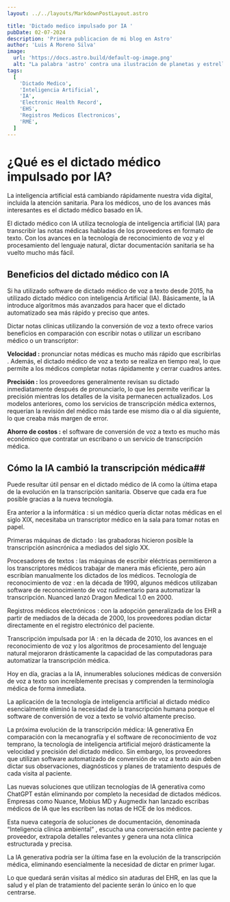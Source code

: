 ```yaml
---
layout: ../../layouts/MarkdownPostLayout.astro

title: 'Dictado medico impulsado por IA '
pubDate: 02-07-2024
description: 'Primera publicacion de mi blog en Astro'
author: 'Luis A Moreno Silva'
image:
  url: 'https://docs.astro.build/default-og-image.png'
  alt: "La palabra 'astro' contra una ilustración de planetas y estrellas."
tags:
  [
    'Dictado Medico',
    'Inteligencia Artificial',
    'IA',
    'Electronic Health Record',
    'EHS',
    'Registros Medicos Electronicos',
    'RME',
  ]
---
```


# ¿Qué es el dictado médico impulsado por IA?

La inteligencia artificial está cambiando rápidamente nuestra vida digital, incluida la atención sanitaria. Para los médicos, uno de los avances más interesantes es el dictado médico basado en IA.

El dictado médico con IA utiliza tecnología de inteligencia artificial (IA) para transcribir las notas médicas habladas de los proveedores en formato de texto. Con los avances en la tecnología de reconocimiento de voz y el procesamiento del lenguaje natural, dictar documentación sanitaria se ha vuelto mucho más fácil.

## Beneficios del dictado médico con IA

Si ha utilizado software de dictado médico de voz a texto desde 2015, ha utilizado dictado médico con inteligencia Artificial (IA). Básicamente, la IA introduce algoritmos más avanzados para hacer que el dictado automatizado sea más rápido y preciso que antes.

Dictar notas clínicas utilizando la conversión de voz a texto ofrece varios beneficios en comparación con escribir notas o utilizar un escribano médico o un transcriptor:

**Velocidad :** pronunciar notas médicas es mucho más rápido que escribirlas . Además, el dictado médico de voz a texto se realiza en tiempo real, lo que permite a los médicos completar notas rápidamente y cerrar cuadros antes.

**Precisión :** los proveedores generalmente revisan su dictado inmediatamente después de pronunciarlo, lo que les permite verificar la precisión mientras los detalles de la visita permanecen actualizados. Los modelos anteriores, como los servicios de transcripción médica externos, requerían la revisión del médico más tarde ese mismo día o al día siguiente, lo que creaba más margen de error.

**Ahorro de costos :** el software de conversión de voz a texto es mucho más económico que contratar un escribano o un servicio de transcripción médica.

## Cómo la IA cambió la transcripción médica##

Puede resultar útil pensar en el dictado médico de IA como la última etapa de la evolución en la transcripción sanitaria. Observe que cada era fue posible gracias a la nueva tecnología.

Era anterior a la informática : si un médico quería dictar notas médicas en el siglo XIX, necesitaba un transcriptor médico en la sala para tomar notas en papel.

Primeras máquinas de dictado : las grabadoras hicieron posible la transcripción asincrónica a mediados del siglo XX.

Procesadores de textos : las máquinas de escribir eléctricas permitieron a los transcriptores médicos trabajar de manera más eficiente, pero aún escribían manualmente los dictados de los médicos. Tecnología de reconocimiento de voz : en la década de 1990, algunos médicos utilizaban software de reconocimiento de voz rudimentario para automatizar la transcripción. Nuanced lanzó Dragon Medical 1.0 en 2000.

Registros médicos electrónicos : con la adopción generalizada de los EHR a partir de mediados de la década de 2000, los proveedores podían dictar directamente en el registro electrónico del paciente.

Transcripción impulsada por IA : en la década de 2010, los avances en el reconocimiento de voz y los algoritmos de procesamiento del lenguaje natural mejoraron drásticamente la capacidad de las computadoras para automatizar la transcripción médica.

Hoy en día, gracias a la IA, innumerables soluciones médicas de conversión de voz a texto son increíblemente precisas y comprenden la terminología médica de forma inmediata.

La aplicación de la tecnología de inteligencia artificial al dictado médico esencialmente eliminó la necesidad de la transcripción humana porque el software de conversión de voz a texto se volvió altamente preciso.

La próxima evolución de la transcripción médica: IA generativa
En comparación con la mecanografía y el software de reconocimiento de voz temprano, la tecnología de inteligencia artificial mejoró drásticamente la velocidad y precisión del dictado médico. Sin embargo, los proveedores que utilizan software automatizado de conversión de voz a texto aún deben dictar sus observaciones, diagnósticos y planes de tratamiento después de cada visita al paciente.

Las nuevas soluciones que utilizan tecnologías de IA generativa como ChatGPT están eliminando por completo la necesidad de dictados médicos. Empresas como Nuance, Mobius MD y Augmedix han lanzado escribas médicos de IA que les escriben las notas de HCE de los médicos.

Esta nueva categoría de soluciones de documentación, denominada “Inteligencia clínica ambiental” , escucha una conversación entre paciente y proveedor, extrapola detalles relevantes y genera una nota clínica estructurada y precisa.

La IA generativa podría ser la última fase en la evolución de la transcripción médica, eliminando esencialmente la necesidad de dictar en primer lugar.

Lo que quedará serán visitas al médico sin ataduras del EHR, en las que la salud y el plan de tratamiento del paciente serán lo único en lo que centrarse.
